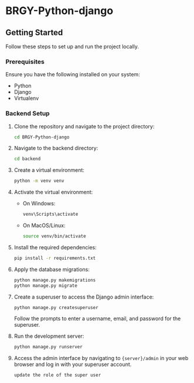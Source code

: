 # BRGY-Python-django

## Getting Started

Follow these steps to set up and run the project locally.

### Prerequisites

Ensure you have the following installed on your system:
- Python
- Django
- Virtualenv

### Backend Setup

1. Clone the repository and navigate to the project directory:

    ```bash
    cd BRGY-Python-django
    ```

2. Navigate to the backend directory:

    ```bash
    cd backend
    ```

3. Create a virtual environment:

    ```bash
    python -m venv venv
    ```

4. Activate the virtual environment:
   - On Windows:

        ```bash
        venv\Scripts\activate
        ```
   - On MacOS/Linux:

        ```bash
        source venv/bin/activate
        ```

5. Install the required dependencies:

    ```bash
    pip install -r requirements.txt
    ```

6. Apply the database migrations:

    ```bash
    python manage.py makemigrations
    python manage.py migrate
    ```

7. Create a superuser to access the Django admin interface:

    ```bash
    python manage.py createsuperuser
    ```

   Follow the prompts to enter a username, email, and password for the superuser.

8. Run the development server:

    ```bash
    python manage.py runserver
    ```

9. Access the admin interface by navigating to `{server}/admin` in your web browser and log in with your superuser account.
    ```bash
    update the role of the super user
    ```


